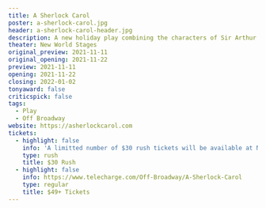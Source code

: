 ```yaml
---
title: A Sherlock Carol
poster: a-sherlock-carol.jpg
header: a-sherlock-carol-header.jpg
description: A new holiday play combining the characters of Sir Arthur Conan Doyle and Charles Dickens' classic tales to serve up a new mystery.
theater: New World Stages
original_preview: 2021-11-11
original_opening: 2021-11-22
preview: 2021-11-11
opening: 2021-11-22
closing: 2022-01-02
tonyaward: false
criticspick: false
tags: 
  - Play
  - Off Broadway
website: https://asherlockcarol.com
tickets:
  - highlight: false
    info: 'A limitted number of $30 rush tickets will be available at New World Stages' Box Office on the day of the desired performance. Limit 2 tickets per person, cash or credit. Tickets are subject to availability, seats may be partial view.'
    type: rush
    title: $30 Rush
  - highlight: false
    info: https://www.telecharge.com/Off-Broadway/A-Sherlock-Carol
    type: regular
    title: $49+ Tickets
---
```

